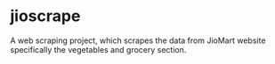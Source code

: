 # jioscrape
 
A web scraping project, which scrapes the data from JioMart website specifically the vegetables and grocery section. 
